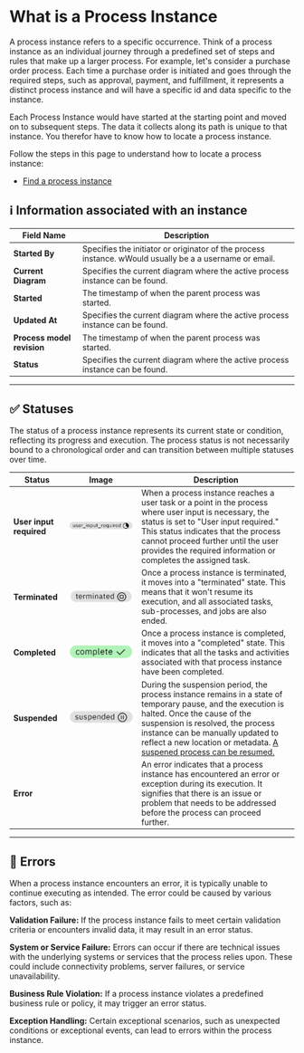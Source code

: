 # What is a Process Instance

A process instance refers to a specific occurrence. Think of a process instance as an individual journey through a predefined set of steps and rules that make up a larger process. For example, let's consider a purchase order process. Each time a purchase order is initiated and goes through the required steps, such as approval, payment, and fulfillment, it represents a distinct process instance and will have a specific id and data specific to the instance. 

Each Process Instance would have started at the starting point and moved on to subsequent steps. The data it collects along its path is unique to that instance. You therefor have to know how to locate a process instance. 

Follow the steps in this page to understand how to locate a process instance:

- [Find a process instance](../spiffsparkles/find_a_process_instance.md)

## ℹ Information associated with an instance

| Field Name | Description |
|------------|-------------|
| **Started By** | Specifies the initiator or originator of the process instance. wWould usually be a a username or email. |
| **Current Diagram** | Specifies the current diagram where the active process instance can be found. |
| **Started** | The timestamp of when the parent process was started.|
| **Updated At** | Specifies the current diagram where the active process instance can be found. |
| **Process model revision** | The timestamp of when the parent process was started.|
| **Status** | Specifies the current diagram where the active process instance can be found.|

---

## ✅ Statuses

The status of a process instance represents its current state or condition, reflecting its progress and execution. The process status is not necessarily bound to a chronological order and can transition between multiple statuses over time.

| Status    | Image     | Description |
|-----------|-----------------|-------|
| **User input required** |![Image description](images/user_input_required.png) |  When a process instance reaches a user task or a point in the process where user input is necessary, the status is set to "User input required." This status indicates that the process cannot proceed further until the user provides the required information or completes the assigned task.   |
| **Terminated**     | ![Image description](images/terminated.png)|Once a process instance is terminated, it moves into a "terminated" state. This means that it won't resume its execution, and all associated tasks, sub-processes, and jobs are also ended.|
| **Completed**     |     ![Image description](images/completed.png)              | Once a process instance is completed, it moves into a "completed" state. This indicates that all the tasks and activities associated with that process instance have been completed.      |
 | **Suspended**   |![Image description](images/suspended.png)              | During the suspension period, the process instance remains in a state of temporary pause, and the execution is halted. Once the cause of the suspension is resolved, the process instance can be manually updated to reflect a new location or metadata. [A suspened process can be resumed.](../spiffsparkles/suspend_resume_terminate.md) |
| **Error**     |                  |  An error indicates that a process instance has encountered an error or exception during its execution. It signifies that there is an issue or problem that needs to be addressed before the process can proceed further.   |

---

## 🚫 Errors

When a process instance encounters an error, it is typically unable to continue executing as intended. The error could be caused by various factors, such as:

**Validation Failure:** If the process instance fails to meet certain validation criteria or encounters invalid data, it may result in an error status.

**System or Service Failure:** Errors can occur if there are technical issues with the underlying systems or services that the process relies upon. These could include connectivity problems, server failures, or service unavailability.

**Business Rule Violation:** If a process instance violates a predefined business rule or policy, it may trigger an error status.

**Exception Handling:** Certain exceptional scenarios, such as unexpected conditions or exceptional events, can lead to errors within the process instance.

